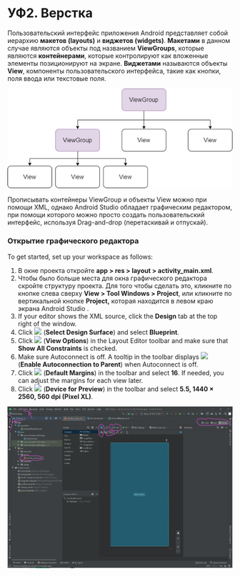 # УФ2. Верстка

Пользовательский интерфейс приложения Android представляет собой иерархию **макетов \(layouts\)** и **виджетов \(widgets\)**. **Макетами** в данном случае являются объекты под названием **ViewGroups**, которые являются **контейнерами**, которые контролируют как вложенные элементы позиционируют на экране. **Виджетами** называются объекты **View**, компоненты пользовательского интерфейса, такие как кнопки, поля ввода или текстовые поля.

![](../../.gitbook/assets/viewgroup_hierarchy.png)

Прописывать контейнеры ViewGroup и объекты View можно при помощи XML, однако Android Studio обладает графическим редактором, при помощи которого можно просто создать пользовательский интерфейс, используя Drag-and-drop \(перетаскивай и отпускай\).

### Открытие графического редактора



To get started, set up your workspace as follows:

1. В окне проекта откройте **app &gt; res &gt; layout &gt; activity\_main.xml**.
2. Чтобы было больше места для окна графического редактора скройте структуру проекта. Для того чтобы сделать это, кликните по кнопке слева сверху **View &gt; Tool Windows &gt; Project**, или кликните по вертикальной кнопке **Project,** которая находится в левом краю экрана Android Studio .
3. If your editor shows the XML source, click the **Design** tab at the top right of the window.
4. Click ![](https://developer.android.com/studio/images/buttons/layout-editor-design.png) \(**Select Design Surface**\) and select **Blueprint**.
5. Click ![](https://developer.android.com/studio/images/buttons/layout-editor-show-constraints.png) \(**View Options**\) in the Layout Editor toolbar and make sure that **Show All Constraints** is checked.
6. Make sure Autoconnect is off. A tooltip in the toolbar displays ![](https://developer.android.com/studio/images/buttons/layout-editor-autoconnect-on.png) \(**Enable Autoconnection to Parent**\) when Autoconnect is off.
7. Click ![](https://developer.android.com/studio/images/buttons/default-margins.png) \(**Default Margins**\) in the toolbar and select **16**. If needed, you can adjust the margins for each view later.
8. Click ![](https://developer.android.com/studio/images/buttons/layout-editor-device.png) \(**Device for Preview**\) in the toolbar and select **5.5, 1440 × 2560, 560 dpi \(Pixel XL\)**.

![](../../.gitbook/assets/editor_main_elements.png)

